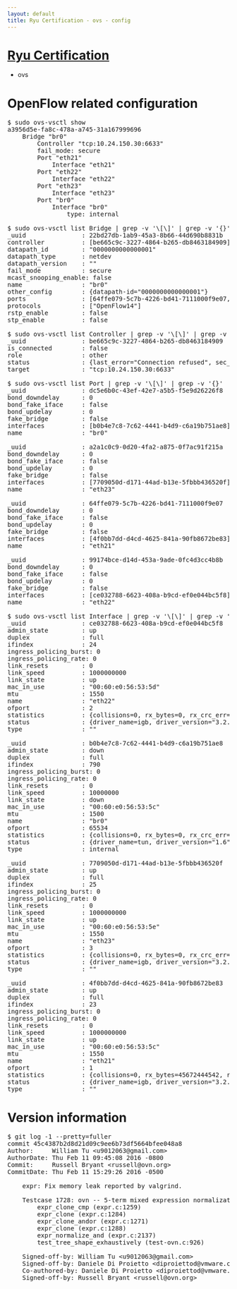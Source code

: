 ```yaml
---
layout: default
title: Ryu Certification - ovs - config
---
```

# [Ryu Certification](http://osrg.github.io/ryu/certification.html)
* ovs 

# OpenFlow related configuration
<pre>
$ sudo ovs-vsctl show
a3956d5e-fa8c-478a-a745-31a167999696
    Bridge "br0"
        Controller "tcp:10.24.150.30:6633"
        fail_mode: secure
        Port "eth21"
            Interface "eth21"
        Port "eth22"
            Interface "eth22"
        Port "eth23"
            Interface "eth23"
        Port "br0"
            Interface "br0"
                type: internal

$ sudo ovs-vsctl list Bridge | grep -v '\[\]' | grep -v '{}'
_uuid               : 22bd27db-1ab9-45a3-8b66-44d690b8831b
controller          : [be665c9c-3227-4864-b265-db8463184909]
datapath_id         : "0000000000000001"
datapath_type       : netdev
datapath_version    : "<built-in>"
fail_mode           : secure
mcast_snooping_enable: false
name                : "br0"
other_config        : {datapath-id="0000000000000001"}
ports               : [64ffe079-5c7b-4226-bd41-7111000f9e07, 99174bce-d14d-453a-9ade-0fc4d3cc4b8b, a2a1c0c9-0d20-4fa2-a875-0f7ac91f215a, dc5e6b0c-43ef-42e7-a5b5-f5e9d26226f8]
protocols           : ["OpenFlow14"]
rstp_enable         : false
stp_enable          : false

$ sudo ovs-vsctl list Controller | grep -v '\[\]' | grep -v '{}'
_uuid               : be665c9c-3227-4864-b265-db8463184909
is_connected        : false
role                : other
status              : {last_error="Connection refused", sec_since_connect="12", sec_since_disconnect="1", state=BACKOFF}
target              : "tcp:10.24.150.30:6633"

$ sudo ovs-vsctl list Port | grep -v '\[\]' | grep -v '{}'
_uuid               : dc5e6b0c-43ef-42e7-a5b5-f5e9d26226f8
bond_downdelay      : 0
bond_fake_iface     : false
bond_updelay        : 0
fake_bridge         : false
interfaces          : [b0b4e7c8-7c62-4441-b4d9-c6a19b751ae8]
name                : "br0"

_uuid               : a2a1c0c9-0d20-4fa2-a875-0f7ac91f215a
bond_downdelay      : 0
bond_fake_iface     : false
bond_updelay        : 0
fake_bridge         : false
interfaces          : [7709050d-d171-44ad-b13e-5fbbb436520f]
name                : "eth23"

_uuid               : 64ffe079-5c7b-4226-bd41-7111000f9e07
bond_downdelay      : 0
bond_fake_iface     : false
bond_updelay        : 0
fake_bridge         : false
interfaces          : [4f0bb7dd-d4cd-4625-841a-90fb8672be83]
name                : "eth21"

_uuid               : 99174bce-d14d-453a-9ade-0fc4d3cc4b8b
bond_downdelay      : 0
bond_fake_iface     : false
bond_updelay        : 0
fake_bridge         : false
interfaces          : [ce032788-6623-408a-b9cd-ef0e044bc5f8]
name                : "eth22"

$ sudo ovs-vsctl list Interface | grep -v '\[\]' | grep -v '{}'
_uuid               : ce032788-6623-408a-b9cd-ef0e044bc5f8
admin_state         : up
duplex              : full
ifindex             : 24
ingress_policing_burst: 0
ingress_policing_rate: 0
link_resets         : 0
link_speed          : 1000000000
link_state          : up
mac_in_use          : "00:60:e0:56:53:5d"
mtu                 : 1550
name                : "eth22"
ofport              : 2
statistics          : {collisions=0, rx_bytes=0, rx_crc_err=0, rx_dropped=0, rx_errors=0, rx_frame_err=0, rx_over_err=0, rx_packets=0, tx_bytes=30751887804, tx_dropped=0, tx_errors=0, tx_packets=20532459}
status              : {driver_name=igb, driver_version="3.2.10-k", firmware_version="2.10-9"}
type                : ""

_uuid               : b0b4e7c8-7c62-4441-b4d9-c6a19b751ae8
admin_state         : down
duplex              : full
ifindex             : 790
ingress_policing_burst: 0
ingress_policing_rate: 0
link_resets         : 0
link_speed          : 10000000
link_state          : down
mac_in_use          : "00:60:e0:56:53:5c"
mtu                 : 1500
name                : "br0"
ofport              : 65534
statistics          : {collisions=0, rx_bytes=0, rx_crc_err=0, rx_dropped=0, rx_errors=0, rx_frame_err=0, rx_over_err=0, rx_packets=0, tx_bytes=0, tx_dropped=0, tx_errors=0, tx_packets=0}
status              : {driver_name=tun, driver_version="1.6", firmware_version="N/A"}
type                : internal

_uuid               : 7709050d-d171-44ad-b13e-5fbbb436520f
admin_state         : up
duplex              : full
ifindex             : 25
ingress_policing_burst: 0
ingress_policing_rate: 0
link_resets         : 0
link_speed          : 1000000000
link_state          : up
mac_in_use          : "00:60:e0:56:53:5e"
mtu                 : 1550
name                : "eth23"
ofport              : 3
statistics          : {collisions=0, rx_bytes=0, rx_crc_err=0, rx_dropped=0, rx_errors=0, rx_frame_err=0, rx_over_err=0, rx_packets=0, tx_bytes=8924755500, tx_dropped=0, tx_errors=0, tx_packets=5949837}
status              : {driver_name=igb, driver_version="3.2.10-k", firmware_version="2.10-9"}
type                : ""

_uuid               : 4f0bb7dd-d4cd-4625-841a-90fb8672be83
admin_state         : up
duplex              : full
ifindex             : 23
ingress_policing_burst: 0
ingress_policing_rate: 0
link_resets         : 0
link_speed          : 1000000000
link_state          : up
mac_in_use          : "00:60:e0:56:53:5c"
mtu                 : 1550
name                : "eth21"
ofport              : 1
statistics          : {collisions=0, rx_bytes=45672444542, rx_crc_err=0, rx_dropped=0, rx_errors=0, rx_frame_err=0, rx_over_err=0, rx_packets=30516437, tx_bytes=0, tx_dropped=0, tx_errors=0, tx_packets=0}
status              : {driver_name=igb, driver_version="3.2.10-k", firmware_version="2.10-9"}
type                : ""
</pre>

# Version information
<pre>
$ git log -1 --pretty=fuller
commit 45c4387b2d8d21d09c9ee6b73df5664bfee048a8
Author:     William Tu &lt;u9012063@gmail.com&gt;
AuthorDate: Thu Feb 11 09:45:08 2016 -0800
Commit:     Russell Bryant &lt;russell@ovn.org&gt;
CommitDate: Thu Feb 11 15:29:26 2016 -0500

    expr: Fix memory leak reported by valgrind.
    
    Testcase 1728: ovn -- 5-term mixed expression normalization.
        expr_clone_cmp &#40;expr.c:1259&#41;
        expr_clone &#40;expr.c:1284&#41;
        expr_clone_andor &#40;expr.c:1271&#41;
        expr_clone &#40;expr.c:1288&#41;
        expr_normalize_and &#40;expr.c:2137&#41;
        test_tree_shape_exhaustively &#40;test-ovn.c:926&#41;
    
    Signed-off-by: William Tu &lt;u9012063@gmail.com&gt;
    Signed-off-by: Daniele Di Proietto &lt;diproiettod@vmware.com&gt;
    Co-authored-by: Daniele Di Proietto &lt;diproiettod@vmware.com&gt;
    Signed-off-by: Russell Bryant &lt;russell@ovn.org&gt;
</pre>
